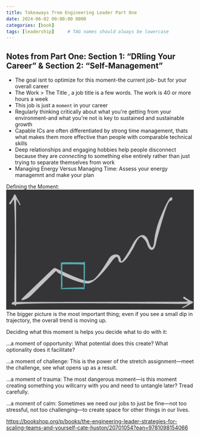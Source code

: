 ```yaml
---
title: Takeaways from Engineering Leader Part One
date: 2024-06-02 00:00:00 0000
categories: [book]
tags: [leadership]     # TAG names should always be lowercase
---
```


## Notes from Part One: Section 1: “DRIing Your Career” & Section 2: “Self-Management”
- The goal isnt to optimize for this moment-the current job- but for your overall career
- The Work > The Title , a job title is a few words. The work is 40 or more hours a week
- This job is just a `moment` in your career
- Regularly thinking critically about what you're getting from your environment-and what you're not is key to sustained and sustainable growth
- Capable ICs are often differentiated by strong time management, thats what makes them more effective than people with comparable technical skills
- Deep relationships and engaging hobbies help people disconnect because they are *connecting*  to something else entirely rather than just trying to separate themselves from work
- Managing Energy Versus Managing Time: Assess your energy managemnt and make your plan


Defining the Moment:
![image info](../assets/DefiningtheMoment.PNG)
The bigger picture is the most important thing; even if you see a small dip in trajectory, the overall trend is moving up.

Deciding what this moment is helps you decide what to do with it:

…a moment of opportunity:
What potential does this create? What optionality does it facilitate?

…a moment of challenge:
This is the power of the stretch assignment—meet the challenge, see what opens up as a result.

…a moment of trauma:
The most dangerous moment—is this moment creating something you willcarry with you and need to untangle later? Tread carefully.

…a moment of calm:
Sometimes we need our jobs to just be fine—not too stressful, not too challenging—to create space for other things in our lives.


https://bookshop.org/p/books/the-engineering-leader-strategies-for-scaling-teams-and-yourself-cate-huston/20701054?ean=9781098154066